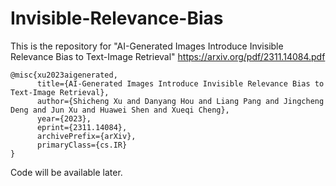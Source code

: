 # Invisible-Relevance-Bias
This is the repository for "AI-Generated Images Introduce Invisible Relevance Bias to Text-Image Retrieval" https://arxiv.org/pdf/2311.14084.pdf
```
@misc{xu2023aigenerated,
      title={AI-Generated Images Introduce Invisible Relevance Bias to Text-Image Retrieval}, 
      author={Shicheng Xu and Danyang Hou and Liang Pang and Jingcheng Deng and Jun Xu and Huawei Shen and Xueqi Cheng},
      year={2023},
      eprint={2311.14084},
      archivePrefix={arXiv},
      primaryClass={cs.IR}
}
```

Code will be available later.
